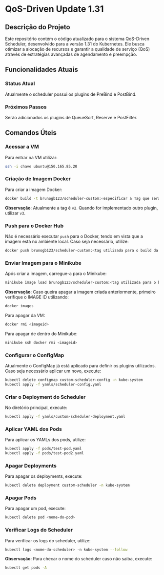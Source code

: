 # QoS-Driven Update 1.31

## Descrição do Projeto

Este repositório contém o código atualizado para o sistema QoS-Driven Scheduler, desenvolvido para a versão 1.31 do Kubernetes. Ele busca otimizar a alocação de recursos e garantir a qualidade de serviço (QoS) através de estratégias avançadas de agendamento e preempção.

## Funcionalidades Atuais

### Status Atual

Atualmente o scheduler possui os plugins de PreBind e PostBind.

### Próximos Passos

Serão adicionados os plugins de QueueSort, Reserve e PostFilter.

## Comandos Úteis

### Acessar a VM

Para entrar na VM utilizar:

```bash
ssh -i chave ubuntu@150.165.85.20
```

### Criação de Imagem Docker

Para criar a imagem Docker:

```bash
docker build -t brunogb123/scheduler-custom:<especificar a Tag que será utilizada> .
```

**Observação**: Atualmente a tag é `v2`. Quando for implementado outro plugin, utilizar `v3`.

### Push para o Docker Hub

Não é necessário executar `push` para o Docker, tendo em vista que a imagem está no ambiente local. Caso seja necessário, utilize:

```bash
docker push brunogb123/scheduler-custom:<tag utilizada para o build da imagem>
```

### Enviar Imagem para o Minikube

Após criar a imagem, carregue-a para o Minikube:

```bash
minikube image load brunogb123/scheduler-custom:<tag utilizada para o build da imagem>
```

**Observação**: Caso queira apagar a imagem criada anteriormente, primeiro verifique o IMAGE ID utilizando:

```bash
docker images
```

Para apagar da VM:

```bash
docker rmi <imageid>
```

Para apagar de dentro do Minikube:

```bash
minikube ssh docker rmi <imageid>
```

### Configurar o ConfigMap

Atualmente o ConfigMap já está aplicado para definir os plugins utilizados. Caso seja necessário aplicar um novo, execute:

```bash
kubectl delete configmap custom-scheduler-config -n kube-system
kubectl apply -f yamls/scheduler-config.yaml
```

### Criar o Deployment do Scheduler

No diretório principal, execute:

```bash
kubectl apply -f yamls/custom-scheduler-deployment.yaml
```

### Aplicar YAML dos Pods

Para aplicar os YAMLs dos pods, utilize:

```bash
kubectl apply -f pods/test-pod.yaml
kubectl apply -f pods/test-pod2.yaml
```

### Apagar Deployments

Para apagar os deployments, execute:

```bash
kubectl delete deployment custom-scheduler -n kube-system
```

### Apagar Pods

Para apagar um pod, execute:

```bash
kubectl delete pod <nome-do-pod>
```

### Verificar Logs do Scheduler

Para verificar os logs do scheduler, utilize:

```bash
kubectl logs <nome-do-scheduler> -n kube-system --follow
```

**Observação**: Para checar o nome do scheduler caso não saiba, execute:

```bash
kubectl get pods -A
```

